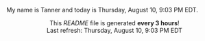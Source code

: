 My name is Tanner and today is Thursday, August 10, 9:03 PM EDT.

<p align="center">This <i>README</i> file is generated <b>every 3 hours</b>!</br>Last refresh: Thursday, August 10, 9:03 PM EDT<br /></p>
